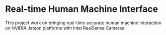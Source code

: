 # Real-time Human Machine Interface
This project work on bringing real-time accurate human machine interaction on NVIDIA Jetson platforms with Intel RealSense Cameras
